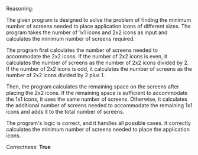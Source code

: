 Reasoning:

The given program is designed to solve the problem of finding the minimum number of screens needed to place application icons of different sizes. The program takes the number of 1x1 icons and 2x2 icons as input and calculates the minimum number of screens required.

The program first calculates the number of screens needed to accommodate the 2x2 icons. If the number of 2x2 icons is even, it calculates the number of screens as the number of 2x2 icons divided by 2. If the number of 2x2 icons is odd, it calculates the number of screens as the number of 2x2 icons divided by 2 plus 1.

Then, the program calculates the remaining space on the screens after placing the 2x2 icons. If the remaining space is sufficient to accommodate the 1x1 icons, it uses the same number of screens. Otherwise, it calculates the additional number of screens needed to accommodate the remaining 1x1 icons and adds it to the total number of screens.

The program's logic is correct, and it handles all possible cases. It correctly calculates the minimum number of screens needed to place the application icons.

Correctness: **True**
